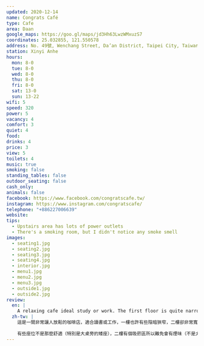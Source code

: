 ```yaml
---
updated: 2020-12-14
name: Congrats Café
type: Cafe
area: Daan
google_maps: https://goo.gl/maps/jd3Hh63LwzWMxuzS7
coordinates: 25.032855, 121.550578
address: No. 49號, Wenchang Street, Da’an District, Taipei City, Taiwan 10681
station: Xinyi Anhe
hours:
  mon: 8-0
  tue: 8-0
  wed: 8-0
  thu: 8-0
  fri: 8-0
  sat: 13-0
  sun: 13-22
wifi: 5
speed: 320
power: 5
vacancy: 4
comfort: 3
quiet: 4
food: 
drinks: 4
price: 3
view: 5
toilets: 4
music: true
smoking: false
standing_tables: false
outdoor_seating: false
cash_only: 
animals: false
facebook: https://www.facebook.com/congratscafe.tw/
instagram: https://www.instagram.com/congratscafe/
telephone: "+886227006639"
website: 
tips:
  - Upstairs area has lots of power outlets
  - There's a smoking room, but I didn't notice any smoke smell
images:
  - seating1.jpg
  - seating2.jpg
  - seating3.jpg
  - seating4.jpg
  - interior.jpg
  - menu1.jpg
  - menu2.jpg
  - menu3.jpg
  - outside1.jpg
  - outside2.jpg
review:
  en: |
    A relaxing cafe ideal study or work. The first floor is quite narrow and dark. However, head up to the second floor instead, which feels bright and spacious. Plenty of power outlets and the WiFi is extremely fast (300+ Mb/s). There's a large workable, several small table, and a small sofa area. Some of the seats are however not very comfortable (especially the bench seating by the large worktable). Also, there's a smoking room on the 2nd floor and you may notice the smell if someone is using it (normally not a problem though).
  zh-tw: |
    這是一間非常讓人放鬆的咖啡店，適合讀書或工作，一樓也許有些陰暗狹窄，二樓卻非常寬敞明亮，室內有大工作桌和沙發區，傢俱選用很和諧，有很多插座而且WiFi出奇的快（300+ Mb/s)。
    
    有些座位不是那麼舒適（特別是大桌旁的矮座），二樓有個吸菸區所以難免會有煙味（不是太明顯）
---
```


